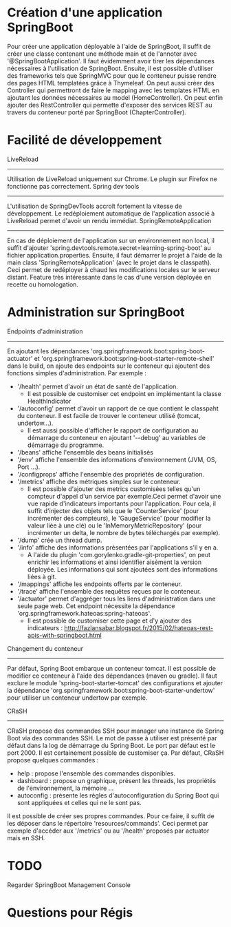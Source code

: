 Création d'une application SpringBoot
=====================================
Pour créer une application déployable à l'aide de SpringBoot, il suffit de créer une classe contenant une méthode main et de l'annoter avec '@SpringBootApplication'. Il faut évidemment avoir tirer les dépendances nécessaires à l'utilisation de SpringBoot.
Ensuite, il est possible d'utiliser des frameworks tels que SpringMVC pour que le conteneur puisse rendre des pages HTML templatées grâce à Thymeleaf.
On peut aussi créer des Controller qui permettront de faire le mapping avec les templates HTML en ajoutant les données nécessaires au model (HomeController).
On peut enfin ajouter des RestController qui permette d'exposer des services REST au travers du conteneur porté par SpringBoot (ChapterController).

Facilité de développement
=========================
LiveReload
__________
Utilisation de LiveReload uniquement sur Chrome.
Le plugin sur Firefox ne fonctionne pas correctement.
Spring dev tools
________________
L'utilisation de SpringDevTools accroît fortement la vitesse de développement.
Le redéploiement automatique de l'application associé à LiveReload permet d'avoir un rendu immédiat.
SpringRemoteApplication
_______________________
En cas de déploiement de l'application sur un environnement non local, il suffit d'ajouter 'spring.devtools.remote.secret=learning-spring-boot' au fichier application.properties.
Ensuite, il faut démarrer le projet à l'aide de la main class 'SpringRemoteApplication' (avec le projet dans le classpath).
Ceci permet de redéployer à chaud les modifications locales sur le serveur distant.
Feature très intéressante dans le cas d'une version déployée en recette ou homologation.

Administration sur SpringBoot
=============================
Endpoints d'administration
__________________________
En ajoutant les dépendances 'org.springframework.boot:spring-boot-actuator' et 'org.springframework.boot:spring-boot-starter-remote-shell' dans le build, on ajoute des endpoints sur le conteneur qui ajoutent des fonctions simples d'administration.
Par exemple :
*   '/health' permet d'avoir un état de santé de l'application.
    *   Il est possible de customiser cet endpoint en implémentant la classe HealthIndicator
*   '/autoconfig' permet d'avoir un rapport de ce que contient le classpaht du conteneur. Il est facile de trouver le conteneur utilisé (tomcat, undertow...).
    *   Il est aussi possible d'afficher le rapport de configuration au démarrage du conteneur en ajoutant '--debug' au variables de démarrage du programme.
*   '/beans' affiche l'ensemble des beans initialisés
*   '/env' affiche l'ensemble des informations d'environnement (JVM, OS, Port ...).
*   '/configprops' affiche l'ensemble des propriétés de configuration.
*   '/metrics' affiche des métriques simples sur le conteneur.
    *   Il est possible d'ajouter des metrics customisées telles qu'un compteur d'appel d'un service par exemple.Ceci permet d'avoir une vue rapide d'indicateurs importants pour l'application. Pour cela, il suffit d'injecter des objets tels que le 'CounterService' (pour incrémenter des compteurs), le 'GaugeService' (pour modifier la valeur liée à une clé) ou le 'InMemoryMetricRepository' (pour incrémenter un delta, le nombre de bytes téléchargés par exemple).
*   '/dump' crée un thread dump.
*   '/info' affiche des informations présentées par l'applications s'il y en a.
    *   A l'aide du plugin 'com.gorylenko.gradle-git-properties', on peut enrichir les informations et ainsi identifier aisément la version déployée. Les informations qui sont ajoutées sont des informations liées à git.
*   '/mappings' affiche les endpoints offerts par le conteneur.
*   '/trace' affiche l'ensemble des requêtes reçues par le conteneur.
*   '/actuator' permet d'aggréger tous les liens d'administration dans une seule page web. Cet endpoint nécessite la dépendance 'org.springframework.hateoas:spring-hateoas'.
    *   Il est possible de customiser cette page et d'y ajouter des indicateurs : http://fazlansabar.blogspot.fr/2015/02/hateoas-rest-apis-with-springboot.html

Changement du conteneur
_______________________
Par défaut, Spring Boot embarque un conteneur tomcat. Il est possible de modifier ce conteneur à l'aide des dépendances (maven ou gradle).
Il faut exclure le module 'spring-boot-starter-tomcat' des configurations et ajouter la dépendance 'org.springframework.boot:spring-boot-starter-undertow' pour utiliser un conteneur undertow par exemple.

CRaSH
_____
CRaSH propose des commandes SSH pour manager une instance de Spring Boot via des commandes SSH.
Le mot de passe à utiliser est présenté par défaut dans la log de démarrage du Spring Boot.
Le port par défaut est le port 2000.
Il est certainement possible de customiser ça.
Par défaut, CRaSH propose quelques commandes :
*   help : propose l'ensemble des commandes disponibles.
*   dashboard : propose un graphique, présent les threads, les propriétés de l'environnement, la mémoire ...
*   autoconfig : présente les règles d'autoconfiguration du Spring Boot qui sont appliquées et celles qui ne le sont pas.

Il est possible de créer ses propres commandes. Pour ce faire, il suffit de les déposer dans le répertoire 'resources/commands'.
Ceci permet par exemple d'accéder aux '/metrics' ou au '/health' proposés par actuator mais en SSH.

TODO
====
Regarder SpringBoot Management Console

Questions pour Régis
====================
